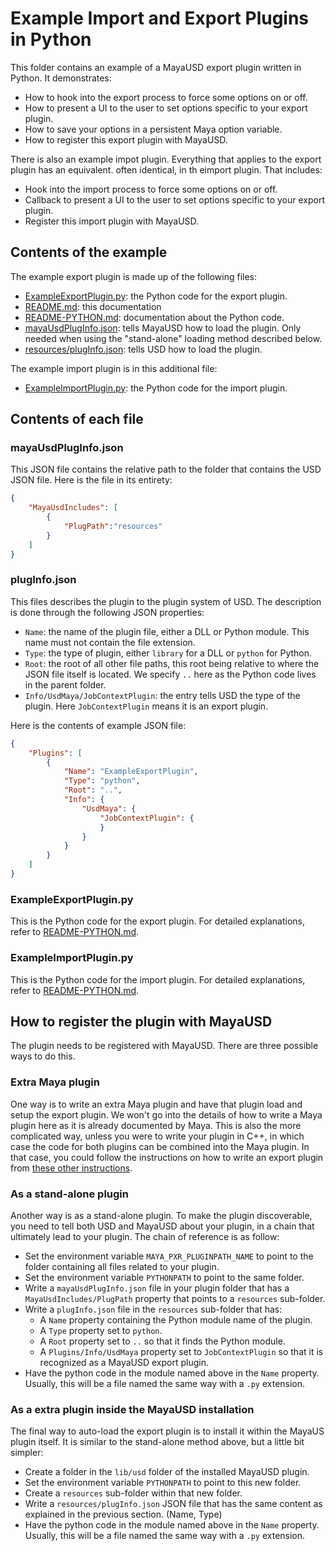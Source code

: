 # Example Import and Export Plugins in Python

This folder contains an example of a MayaUSD export plugin written in Python. It demonstrates:
- How to hook into the export process to force some options on or off.
- How to present a UI to the user to set options specific to your export plugin.
- How to save your options in a persistent Maya option variable.
- How to register this export plugin with MayaUSD.

There is also an example impot plugin. Everything that applies to the export
plugin has an equivalent. often identical, in th eimport plugin. That includes:
- Hook into the import process to force some options on or off.
- Callback to present a UI to the user to set options specific to your export plugin.
- Register this import plugin with MayaUSD.

## Contents of the example

The example export plugin is made up of the following files:

- [ExampleExportPlugin.py](ExampleExportPlugin.py): the Python code for the export plugin.
- [README.md](README.md): this documentation
- [README-PYTHON.md](README-PYTHON.md): documentation about the Python code.
- [mayaUsdPlugInfo.json](mayaUsdPlugInfo.json): tells MayaUSD how to load the plugin.
  Only needed when using the "stand-alone" loading method described below.
- [resources/plugInfo.json](resources/plugInfo.json): tells USD how to load the plugin.

The example import plugin is in this additional file:
- [ExampleImportPlugin.py](ExampleImportPlugin.py): the Python code for the import plugin.

## Contents of each file

### mayaUsdPlugInfo.json

This JSON file contains the relative path to the folder that contains the USD
JSON file. Here is the file in its entirety:

```JSON
{
    "MayaUsdIncludes": [
        {
            "PlugPath":"resources"
        }
    ]
}
```

### plugInfo.json

This files describes the plugin to the plugin system of USD. The description is
done through the following JSON properties:

- `Name`: the name of the plugin file, either a DLL or Python module.
  This name must not contain the file extension.
- `Type`: the type of plugin, either `library` for a DLL or `python` for Python.
- `Root`: the root of all other file paths, this root being relative to where
  the JSON file itself is located. We specify `..` here as the Python code lives
  in the parent folder.
- `Info/UsdMaya/JobContextPlugin`: the entry tells USD the type of the plugin.
  Here `JobContextPlugin` means it is an export plugin.

Here is the contents of example JSON file:

```JSON
{
    "Plugins": [
        {
            "Name": "ExampleExportPlugin",
            "Type": "python",
            "Root": "..",
            "Info": {
                "UsdMaya": {
                    "JobContextPlugin": {
                    }
                }
            }
        }
    ]
}
```

### ExampleExportPlugin.py

This is the Python code for the export plugin. For detailed explanations, refer
to [README-PYTHON.md](README-PYTHON.md).

### ExampleImportPlugin.py

This is the Python code for the import plugin. For detailed explanations, refer
to [README-PYTHON.md](README-PYTHON.md).

## How to register the plugin with MayaUSD

The plugin needs to be registered with MayaUSD. There are three possible ways
to do this.

### Extra Maya plugin

One way is to write an extra Maya plugin and have that plugin load and setup
the export plugin. We won't go into the details of how to write a Maya plugin
here as it is already documented by Maya. This is also the more complicated way,
unless you were to write your plugin in C++, in which case the code for both
plugins can be combined into the Maya plugin. In that case, you could follow
the instructions on how to write an export plugin from
[these other instructions](../../lib/mayaUsd/fileio/doc/Managing_export_options_via_JobContext_in_Python.md).

### As a stand-alone plugin

Another way is as a stand-alone plugin. To make the plugin discoverable, you
need to tell both USD and MayaUSD about your plugin, in a chain that ultimately
lead to your plugin. The chain of reference is as follow:

- Set the environment variable `MAYA_PXR_PLUGINPATH_NAME` to point to the folder
  containing all files related to your plugin.
- Set the environment variable `PYTHONPATH` to point to the same folder.
- Write a `mayaUsdPlugInfo.json` file in your plugin folder that has a
  `MayaUsdIncludes/PlugPath` property that points to a `resources` sub-folder.
- Write a `plugInfo.json` file in the `resources` sub-folder that has:
    - A `Name` property containing the Python module name of the plugin.
    - A `Type` property set to `python`.
    - A `Root` property set to `..` so that it finds the Python module.
    - A `Plugins/Info/UsdMaya` property set to `JobContextPlugin` so that it
      is recognized as a MayaUSD export plugin.
- Have the python code in the module named above in the `Name` property.
  Usually, this will be a file named the same way with a `.py` extension.

### As a extra plugin inside the MayaUSD installation

The final way to auto-load the export plugin is to install it within the MayaUS
plugin itself. It is similar to the stand-alone method above, but a little bit
simpler:

- Create a folder in the `lib/usd` folder of the installed MayaUSD plugin.
- Set the environment variable `PYTHONPATH` to point to this new folder.
- Create a `resources` sub-folder within that new folder.
- Write a `resources/plugInfo.json` JSON file that has the same content
  as explained in the previous section. (Name, Type)
- Have the python code in the module named above in the `Name` property.
  Usually, this will be a file named the same way with a `.py` extension.
